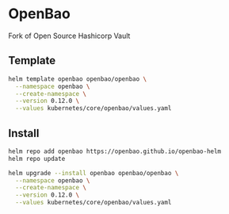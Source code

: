 # OpenBao

Fork of Open Source Hashicorp Vault

## Template

```bash
helm template openbao openbao/openbao \
  --namespace openbao \
  --create-namespace \
  --version 0.12.0 \
  --values kubernetes/core/openbao/values.yaml
```

## Install

```bash
helm repo add openbao https://openbao.github.io/openbao-helm
helm repo update

helm upgrade --install openbao openbao/openbao \
  --namespace openbao \
  --create-namespace \
  --version 0.12.0 \
  --values kubernetes/core/openbao/values.yaml
```
